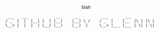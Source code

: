 # 
<p align="center">blah

```
 __    ___            __      __          __        ___           
/ _` |  |  |__| |  | |__)    |__) \ /    / _` |    |__  |\ | |\ | 
\__> |  |  |  | \__/ |__)    |__)  |     \__> |___ |___ | \| | \| 
```

</p>

<!--
**replicant0wnz/replicant0wnz** is a ✨ _special_ ✨ repository because its `README.md` (this file) appears on your GitHub profile.

Here are some ideas to get you started:

- 🔭 I’m currently working on ...
- 🌱 I’m currently learning ...
- 👯 I’m looking to collaborate on ...
- 🤔 I’m looking for help with ...
- 💬 Ask me about ...
- 📫 How to reach me: ...
- 😄 Pronouns: ...
- ⚡ Fun fact: ...
-->
